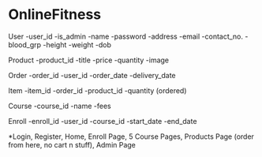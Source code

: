 # OnlineFitness

User
-user_id
-is_admin
-name
-password
-address
-email
-contact_no.
-blood_grp
-height
-weight
-dob

Product
-product_id
-title
-price
-quantity
-image

Order
-order_id
-user_id
-order_date
-delivery_date

Item
-item_id
-order_id
-product_id
-quantity (ordered)

Course
-course_id
-name
-fees

Enroll
-enroll_id
-user_id
-course_id
-start_date
-end_date

*Login, Register, Home, Enroll Page, 5 Course Pages, Products Page (order from here, no cart n stuff), Admin Page

